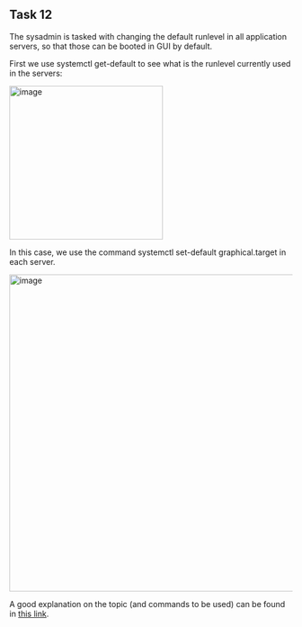 ## Task 12

The sysadmin is tasked with changing the default runlevel in all application servers, so that those can be booted in GUI by default.

First we use systemctl get-default to see what is the runlevel currently used in the servers:

<img width="273" alt="image" src="https://github.com/kmilach/kodekloud-engineer/assets/53876300/c5c4801f-d0cf-445e-9498-785362daa7b3">

In this case, we use the command systemctl set-default graphical.target in each server.

<img width="563" alt="image" src="https://github.com/kmilach/kodekloud-engineer/assets/53876300/5941a4db-c025-4fa2-82f3-2aee1eb46fa2">

A good explanation on the topic (and commands to be used) can be found in [this link](https://www.cyberciti.biz/faq/switch-boot-target-to-text-gui-in-systemd-linux/).
